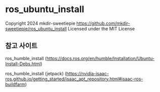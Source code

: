 # ros_ubuntu_install

Copyright 2024 mkdir-sweetiepie
https://github.com/mkdir-sweetiepie/ros_ubuntu_install
Licensed under the MIT License

## 참고 사이트
ros_humble_install
(https://docs.ros.org/en/humble/Installation/Ubuntu-Install-Debs.html)

ros_humble_install (jetpack)
(https://nvidia-isaac-ros.github.io/getting_started/isaac_apt_repository.html#isaac-ros-buildfarm)
